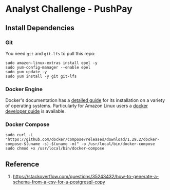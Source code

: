 # Analyst Challenge - PushPay

## Install Dependencies

### Git

You need `git` and `git-lfs` to pull this repo:

```shell
sudo amazon-linux-extras install epel -y
sudo yum-config-manager --enable epel
sudo yum update -y
sudo yum install -y git git-lfs
```

### Docker Engine

Docker's documentation has a [detailed guide](https://docs.docker.com/engine/install/) for its installation on a variety of operating systems. Particularly for Amazon Linux users a [docker developer guide](https://docs.aws.amazon.com/AmazonECS/latest/developerguide/docker-basics.html) is available.

### Docker Compose

```shell
sudo curl -L "https://github.com/docker/compose/releases/download/1.29.2/docker-compose-$(uname -s)-$(uname -m)" -o /usr/local/bin/docker-compose
sudo chmod +x /usr/local/bin/docker-compose
```

## Reference

1. https://stackoverflow.com/questions/35243432/how-to-generate-a-schema-from-a-csv-for-a-postgresql-copy
